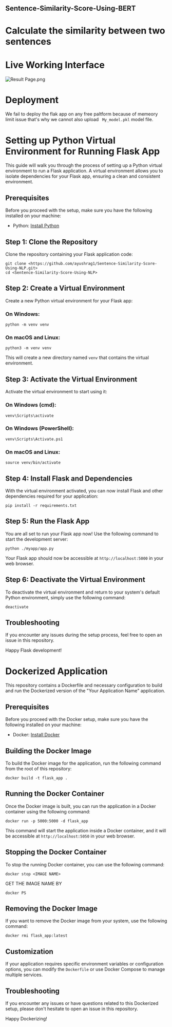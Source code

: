 ## Sentence-Similarity-Score-Using-BERT
# Calculate the similarity between two sentences

# Live Working Interface
![Result Page.png](https://github.com/ayushrag1/Sentence-Similarity-Score-Using-NLP/assets/90321099/1a7c2aa0-a734-424e-b426-815ccba35ad0)

# Deployment
We fail to deploy the flak app on any free paltform because of memeory  limit issue that's why we cannot also upload ``` My_model.pkl``` model file.
# Setting up Python Virtual Environment for Running Flask App

This guide will walk you through the process of setting up a Python virtual environment to run a Flask application. A virtual environment allows you to isolate dependencies for your Flask app, ensuring a clean and consistent environment.

## Prerequisites

Before you proceed with the setup, make sure you have the following installed on your machine:

- Python: [Install Python](https://www.python.org/downloads/)

## Step 1: Clone the Repository

Clone the repository containing your Flask application code:

```
git clone <https://github.com/ayushrag1/Sentence-Similarity-Score-Using-NLP.git>
cd <Sentence-Similarity-Score-Using-NLP>
```

## Step 2: Create a Virtual Environment

Create a new Python virtual environment for your Flask app:

### On Windows:

```
python -m venv venv
```

### On macOS and Linux:

```
python3 -m venv venv
```

This will create a new directory named `venv` that contains the virtual environment.

## Step 3: Activate the Virtual Environment

Activate the virtual environment to start using it:

### On Windows (cmd):

```
venv\Scripts\activate
```

### On Windows (PowerShell):

```
venv\Scripts\Activate.ps1
```

### On macOS and Linux:

```
source venv/bin/activate
```

## Step 4: Install Flask and Dependencies

With the virtual environment activated, you can now install Flask and other dependencies required for your application:

```
pip install -r requirements.txt
```

## Step 5: Run the Flask App

You are all set to run your Flask app now! Use the following command to start the development server:

```
python ./myapp/app.py
```

Your Flask app should now be accessible at `http://localhost:5000` in your web browser.

## Step 6: Deactivate the Virtual Environment

To deactivate the virtual environment and return to your system's default Python environment, simply use the following command:

```
deactivate
```


## Troubleshooting

If you encounter any issues during the setup process, feel free to open an issue in this repository.

Happy Flask development!




# Dockerized Application

This repository contains a Dockerfile and necessary configuration to build and run the Dockerized version of the "Your Application Name" application.

## Prerequisites

Before you proceed with the Docker setup, make sure you have the following installed on your machine:

- Docker: [Install Docker](https://docs.docker.com/get-docker/)

## Building the Docker Image

To build the Docker image for the application, run the following command from the root of this repository:

```
docker build -t flask_app .
```

## Running the Docker Container

Once the Docker image is built, you can run the application in a Docker container using the following command:

```
docker run -p 5000:5000 -d flask_app
```

This command will start the application inside a Docker container, and it will be accessible at `http://localhost:5050` in your web browser.

## Stopping the Docker Container

To stop the running Docker container, you can use the following command:

```
docker stop <IMAGE NAME>
```
GET THE IMAGE NAME BY
```
docker PS
```

## Removing the Docker Image

If you want to remove the Docker image from your system, use the following command:

```
docker rmi flask_app:latest
```

## Customization


If your application requires specific environment variables or configuration options, you can modify the `Dockerfile` or use Docker Compose to manage multiple services.

## Troubleshooting

If you encounter any issues or have questions related to this Dockerized setup, please don't hesitate to open an issue in this repository.

Happy Dockerizing!
